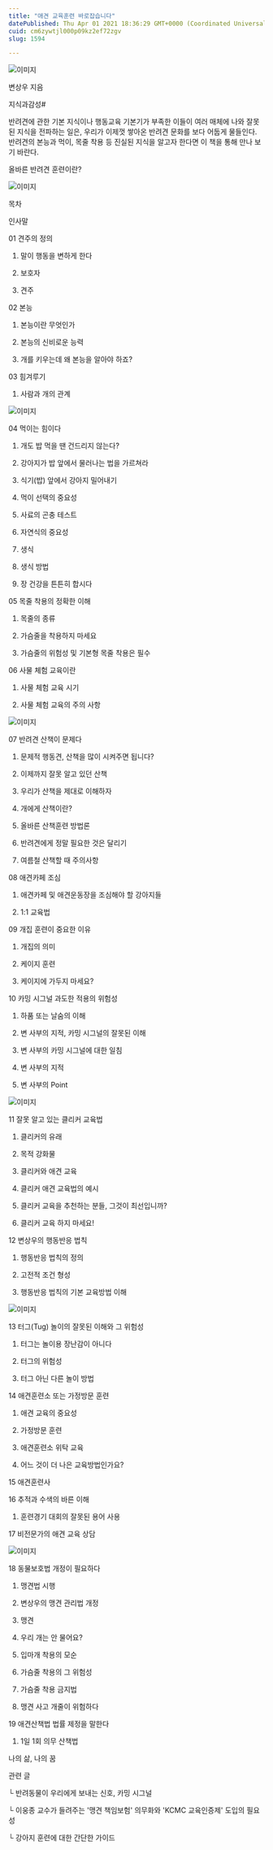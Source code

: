 ```yaml
---
title: "애견 교육훈련 바로잡습니다"
datePublished: Thu Apr 01 2021 18:36:29 GMT+0000 (Coordinated Universal Time)
cuid: cm6zywtjl000p09kz2ef72zgv
slug: 1594

---
```



![이미지](https://cdn.hashnode.com/res/hashnode/image/upload/v1739247244556/ac285f2d-e1a4-412d-8b55-838e0b5e39bb.jpeg)

변상우 지음

지식과감성#

반려견에 관한 기본 지식이나 행동교육 기본기가 부족한 이들이 여러 매체에 나와 잘못된 지식을 전파하는 일은, 우리가 이제껏 쌓아온 반려견 문화를 보다 어둡게 물들인다. 반려견의 본능과 먹이, 목줄 착용 등 진실된 지식을 알고자 한다면 이 책을 통해 만나 보기 바란다.

올바른 반려견 훈련이란?

![이미지](https://cdn.hashnode.com/res/hashnode/image/upload/v1739247246343/c316dc0b-8ec8-4996-a5f8-c58e74472fde.jpeg)

목차

인사말

01 견주의 정의

1) 말이 행동을 변하게 한다

2) 보호자

3) 견주

02 본능

1) 본능이란 무엇인가

2) 본능의 신비로운 능력

3) 개를 키우는데 왜 본능을 알아야 하죠?

03 힘겨루기

1) 사람과 개의 관계

![이미지](https://cdn.hashnode.com/res/hashnode/image/upload/v1739247248095/6d30fde5-9775-4990-bce0-fb6367be18ba.jpeg)

04 먹이는 힘이다

1) 개도 밥 먹을 땐 건드리지 않는다?

2) 강아지가 밥 앞에서 물러나는 법을 가르쳐라

3) 식기(밥) 앞에서 강아지 밀어내기

4) 먹이 선택의 중요성

5) 사료의 곤충 테스트

6) 자연식의 중요성

7) 생식

8) 생식 방법

9) 장 건강을 튼튼히 합시다

05 목줄 착용의 정확한 이해

1) 목줄의 종류

2) 가슴줄을 착용하지 마세요

3) 가슴줄의 위험성 및 기본형 목줄 착용은 필수

06 사물 체험 교육이란

1) 사물 체험 교육 시기

2) 사물 체험 교육의 주의 사항

![이미지](https://cdn.hashnode.com/res/hashnode/image/upload/v1739247250284/613074f1-401c-4343-93f2-508f9bab1d66.jpeg)

07 반려견 산책이 문제다

1) 문제적 행동견, 산책을 많이 시켜주면 됩니다?

2) 이제까지 잘못 알고 있던 산책

3) 우리가 산책을 제대로 이해하자

4) 개에게 산책이란?

5) 올바른 산책훈련 방법론

6) 반려견에게 정말 필요한 것은 달리기

7) 여름철 산책할 때 주의사항

08 애견카페 조심

1) 애견카페 및 애견운동장을 조심해야 할 강아지들

2) 1:1 교육법

09 개집 훈련이 중요한 이유

1) 개집의 의미

2) 케이지 훈련

3) 케이지에 가두지 마세요?

10 카밍 시그널 과도한 적용의 위험성

1) 하품 또는 날숨의 이해

2) 변 사부의 지적, 카밍 시그널의 잘못된 이해

3) 변 사부의 카밍 시그널에 대한 일침

4) 변 사부의 지적

5) 변 사부의 Point

![이미지](https://cdn.hashnode.com/res/hashnode/image/upload/v1739247252558/d8e93c67-a949-408e-8e9d-79148ada706a.jpeg)

11 잘못 알고 있는 클리커 교육법

1) 클리커의 유래

2) 목적 강화물

3) 클리커와 애견 교육

4) 클리커 애견 교육법의 예시

5) 클리커 교육을 추천하는 분들, 그것이 최선입니까?

6) 클리커 교육 하지 마세요!

12 변상우의 행동반응 법칙

1) 행동반응 법칙의 정의

2) 고전적 조건 형성

3) 행동반응 법칙의 기본 교육방법 이해

![이미지](https://cdn.hashnode.com/res/hashnode/image/upload/v1739247254690/757d658a-90aa-4255-ad11-a09b6e2a81a7.jpeg)

13 터그(Tug) 놀이의 잘못된 이해와 그 위험성

1) 터그는 놀이용 장난감이 아니다

2) 터그의 위험성

3) 터그 아닌 다른 놀이 방법

14 애견훈련소 또는 가정방문 훈련

1) 애견 교육의 중요성

2) 가정방문 훈련

3) 애견훈련소 위탁 교육

4) 어느 것이 더 나은 교육방법인가요?

15 애견훈련사

16 추적과 수색의 바른 이해

1) 훈련경기 대회의 잘못된 용어 사용

17 비전문가의 애견 교육 상담

![이미지](https://cdn.hashnode.com/res/hashnode/image/upload/v1739247257105/89d1f941-c386-4277-9644-19a6c5e239ac.jpeg)

18 동물보호법 개정이 필요하다

1) 맹견법 시행

2) 변상우의 맹견 관리법 개정

3) 맹견

4) 우리 개는 안 물어요?

5) 입마개 착용의 모순

6) 가슴줄 착용의 그 위험성

7) 가슴줄 착용 금지법

8) 맹견 사고 개줄이 위험하다

19 애견산책법 법률 제정을 말한다

1) 1일 1회 의무 산책법

나의 삶, 나의 꿈

관련 글

└ 반려동물이 우리에게 보내는 신호, 카밍 시그널

└ 이웅종 교수가 들려주는 '맹견 책임보험' 의무화와 'KCMC 교육인증제' 도입의 필요성

└ 강아지 훈련에 대한 간단한 가이드